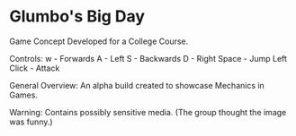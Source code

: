 # Glumbo's Big Day
Game Concept Developed for a College Course.

Controls: 
w - Forwards
A - Left
S - Backwards
D - Right
Space - Jump
Left Click - Attack

General Overview:
An alpha build created to showcase Mechanics in Games. 

Warning: Contains possibly sensitive media. (The group thought the image was funny.)
